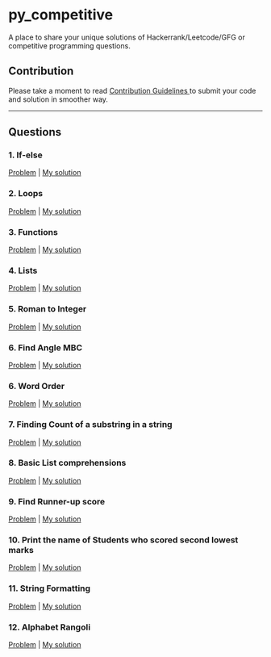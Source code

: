 # py_competitive

A place to share your unique solutions of Hackerrank/Leetcode/GFG or competitive programming questions.

## Contribution

Please take a moment to read <a href='./CONTRIBUTING.md'> Contribution Guidelines </a> to submit your code and solution in smoother way.

---

## Questions

### 1. If-else

[Problem](https://www.hackerrank.com/challenges/py-if-else/problem) | <a href='./if_else.py'> My solution </a>

### 2. Loops

[Problem](https://www.hackerrank.com/challenges/python-loops/problem) | <a href='./loops.py'> My solution </a>

### 3. Functions

[Problem](https://www.hackerrank.com/challenges/write-a-function/problem) | <a href='/functions.py'> My solution </a>

### 4. Lists

[Problem](https://www.hackerrank.com/challenges/python-lists/problem) | <a href='/lists.py'> My solution </a>

### 5. Roman to Integer

[Problem](https://leetcode.com/problems/roman-to-integer/) | <a href='/roman_to_integer.py'> My solution </a>

### 6. Find Angle MBC

[Problem](https://www.hackerrank.com/challenges/find-angle/problem) | <a href='/find_angle_MBC.py'> My solution </a>

### 6. Word Order

[Problem](https://www.hackerrank.com/challenges/word-order/problem) | <a href='/word_order.py'> My solution </a>

### 7. Finding Count of a substring in a string

[Problem](https://www.hackerrank.com/challenges/find-a-string/problem) | <a href='/finding_a_substring_in_string.py'> My solution </a>

### 8. Basic List comprehensions

[Problem](https://www.hackerrank.com/challenges/list-comprehensions/problem) | <a href='/basic_List_comprehension.py'> My solution </a>

### 9. Find Runner-up score

[Problem](https://www.hackerrank.com/challenges/find-second-maximum-number-in-a-list/problem) | <a href='/find_second_largest_number.py'> My solution </a>

### 10. Print the name of Students who scored second lowest marks

[Problem](https://www.hackerrank.com/challenges/nested-list/problem) | <a href="/Print_the_name_of_student_with_second_lowest_grade.py"> My solution </a>

### 11. String Formatting

[Problem](https://www.hackerrank.com/challenges/python-string-formatting/problem?isFullScreen=true&h_r=next-challenge&h_v=zen) | <a href="/String_formatting.py"> My solution </a>

### 12. Alphabet Rangoli

[Problem](https://www.hackerrank.com/challenges/alphabet-rangoli/problem?isFullScreen=true&h_r=next-challenge&h_v=zen) | <a href="/alphabet_rangoli.py"> My solution </a>
